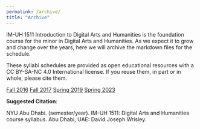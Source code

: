 ```yaml
---
permalink: /archive/
title: "Archive"
---
```


IM-UH 1511 Introduction to Digital Arts and Humanities is the foundation course for the minor in Digital Arts and Humanities. As we expect it to grow and change over the years, here we will archive the markdown files for the schedule. 

These syllabi schedules are provided as open educational resources with a CC BY-SA-NC 4.0 International license. If you reuse them, in part or in whole, please cite them.

[Fall 2016](https://wp.nyu.edu/ahcad139/) 
[Fall 2017]()
[Spring 2019](https://wp.nyu.edu/introdh/)
[Spring 2023]() 

**Suggested Citation**: 

NYU Abu Dhabi. (semester/year). IM-UH 1511: Digital Arts and Humanities course syllabus. Abu Dhabi, UAE: David Joseph Wrisley.